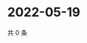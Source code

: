 # 2022-05-19

共 0 条

<!-- BEGIN WEIBO -->
<!-- 最后更新时间 Thu May 19 2022 03:11:27 GMT+0800 (China Standard Time) -->

<!-- END WEIBO -->
